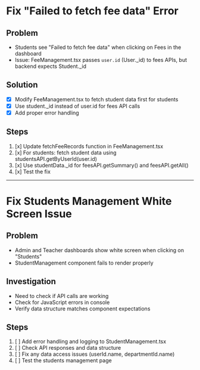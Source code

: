 # Fix "Failed to fetch fee data" Error

## Problem
- Students see "Failed to fetch fee data" when clicking on Fees in the dashboard
- Issue: FeeManagement.tsx passes `user.id` (User._id) to fees APIs, but backend expects Student._id

## Solution
- [x] Modify FeeManagement.tsx to fetch student data first for students
- [x] Use student._id instead of user.id for fees API calls
- [x] Add proper error handling

## Steps
1. [x] Update fetchFeeRecords function in FeeManagement.tsx
2. [x] For students: fetch student data using studentsAPI.getByUserId(user.id)
3. [x] Use studentData._id for feesAPI.getSummary() and feesAPI.getAll()
4. [x] Test the fix

---

# Fix Students Management White Screen Issue

## Problem
- Admin and Teacher dashboards show white screen when clicking on "Students"
- StudentManagement component fails to render properly

## Investigation
- Need to check if API calls are working
- Check for JavaScript errors in console
- Verify data structure matches component expectations

## Steps
1. [ ] Add error handling and logging to StudentManagement.tsx
2. [ ] Check API responses and data structure
3. [ ] Fix any data access issues (userId.name, departmentId.name)
4. [ ] Test the students management page

